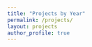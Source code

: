 ```yaml
---
title: "Projects by Year"
permalink: /projects/
layout: projects
author_profile: true
---
```

